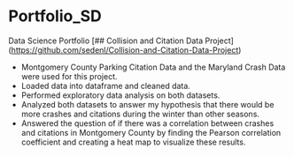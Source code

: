# Portfolio_SD
Data Science Portfolio
[## Collision and Citation Data Project] (https://github.com/sedenl/Collision-and-Citation-Data-Project)
- Montgomery County Parking Citation Data and the Maryland Crash Data were used for this project.
- Loaded data into dataframe and cleaned data.
- Performed exploratory data analysis on both datasets.
- Analyzed both datasets to answer my hypothesis that there would be more crashes and citations during the winter than other seasons.
- Answered the question of if there was a correlation between crashes and citations in Montgomery County by finding the Pearson correlation coefficient and creating a heat map to visualize these results.
